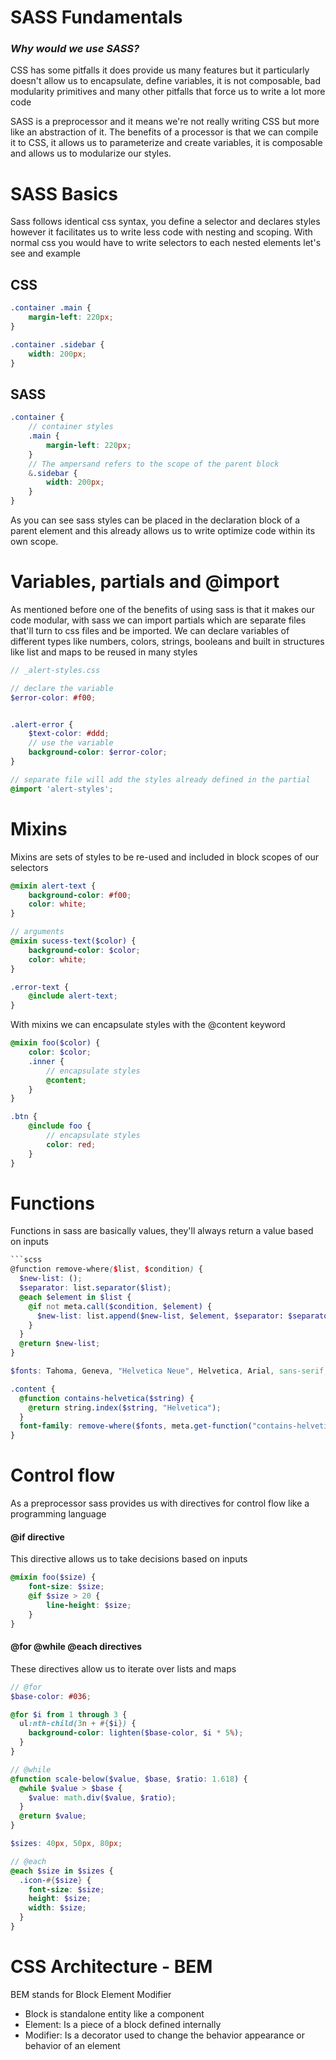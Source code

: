 # SASS Fundamentals

### *Why would we use SASS?*

CSS has some pitfalls it does provide us many features but it particularly doesn't allow us to encapsulate, define variables, it is not composable, bad modularity primitives and many other pitfalls that force us to write a lot more code

SASS is a preprocessor and it means we're not really writing CSS but more like an abstraction of it. The benefits of a processor is that we can compile it to CSS, it allows us to parameterize and create variables, it is composable and allows us to modularize our styles.

# SASS Basics

Sass follows identical css syntax, you define a selector and declares styles however it facilitates us to write less code with nesting and scoping. With normal css you would have to write selectors to each nested elements let's see and example

## CSS

```css
.container .main {
	margin-left: 220px;
}

.container .sidebar {
	width: 200px;
}
```

## SASS

```scss
.container {
	// container styles
	.main {
		margin-left: 220px;
	}
	// The ampersand refers to the scope of the parent block
	&.sidebar {
		width: 200px;
	}
}
```

As you can see sass styles can be placed in the declaration block of a parent element and this already allows us to write optimize code within its own scope.

# Variables, partials and @import

As mentioned before one of the benefits of using sass is that it makes our code modular, with sass we can import partials which are separate files that'll turn to css files and be imported. We can declare variables of different types like numbers, colors, strings, booleans and built in structures like list and maps to be reused in many styles

```scss 
// _alert-styles.css

// declare the variable
$error-color: #f00;


.alert-error {
	$text-color: #ddd;
	// use the variable
	background-color: $error-color;
}

// separate file will add the styles already defined in the partial
@import 'alert-styles';
```

# Mixins

Mixins are sets of styles to be re-used and included in block scopes of our selectors

```scss
@mixin alert-text {
	background-color: #f00;
	color: white;
}

// arguments
@mixin sucess-text($color) {
	background-color: $color;
	color: white;
}

.error-text {
	@include alert-text;
}
```

With mixins we can encapsulate styles with the @content keyword

```scss
@mixin foo($color) {
	color: $color;
	.inner {
		// encapsulate styles
		@content;
	}
}

.btn {
	@include foo {
		// encapsulate styles
		color: red;
	}
}
```

# Functions

Functions in sass are basically values, they'll always return a value based on inputs

```scss
```scss
@function remove-where($list, $condition) {
  $new-list: ();
  $separator: list.separator($list);
  @each $element in $list {
    @if not meta.call($condition, $element) {
      $new-list: list.append($new-list, $element, $separator: $separator);
    }
  }
  @return $new-list;
}

$fonts: Tahoma, Geneva, "Helvetica Neue", Helvetica, Arial, sans-serif;

.content {
  @function contains-helvetica($string) {
    @return string.index($string, "Helvetica");
  }
  font-family: remove-where($fonts, meta.get-function("contains-helvetica"));
}
```

# Control flow

As a preprocessor sass provides us with directives for control flow like a programming language

#### @if directive

This directive allows us to take decisions based on inputs

```scss
@mixin foo($size) {
	font-size: $size;
	@if $size > 20 {
		line-height: $size;
	}
}
```

#### @for @while @each directives

These directives allow us to iterate over lists and maps

```scss
// @for
$base-color: #036;

@for $i from 1 through 3 {
  ul:nth-child(3n + #{$i}) {
    background-color: lighten($base-color, $i * 5%);
  }
}

// @while
@function scale-below($value, $base, $ratio: 1.618) {
  @while $value > $base {
    $value: math.div($value, $ratio);
  }
  @return $value;
}

$sizes: 40px, 50px, 80px;

// @each
@each $size in $sizes {
  .icon-#{$size} {
    font-size: $size;
    height: $size;
    width: $size;
  }
}
```

# CSS Architecture - BEM

BEM stands for Block Element Modifier

- Block is standalone entity like a component
- Element: Is a piece of a block defined internally
- Modifier: Is a decorator used to change the behavior appearance or behavior of an element
